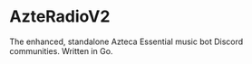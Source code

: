 # AzteRadioV2
The enhanced, standalone Azteca Essential music bot Discord communities. Written in Go.
